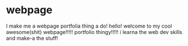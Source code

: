 # webpage
I make me a webpage portfolia thing a do!
hello! welcome to my cool awesome(shit) webpage!!!!! portfolio thingy!!!!! i learna the web dev skills and make-a the stuff!
